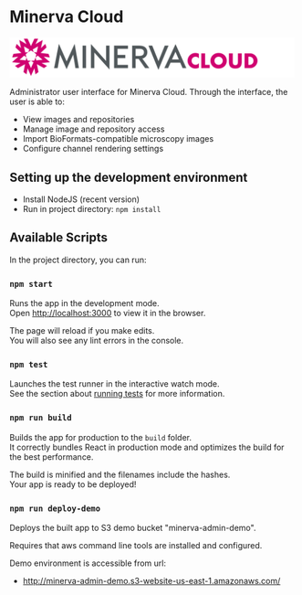 # Minerva Cloud

<img width="500px" src="./public/Minerva-Cloud_HorizLogo_RGB.svg" />

Administrator user interface for Minerva Cloud. Through the interface, the user is able to:
* View images and repositories
* Manage image and repository access
* Import BioFormats-compatible microscopy images
* Configure channel rendering settings

## Setting up the development environment

* Install NodeJS (recent version)
* Run in project directory: `npm install`

## Available Scripts

In the project directory, you can run:

### `npm start`

Runs the app in the development mode.<br />
Open [http://localhost:3000](http://localhost:3000) to view it in the browser.

The page will reload if you make edits.<br />
You will also see any lint errors in the console.

### `npm test`

Launches the test runner in the interactive watch mode.<br />
See the section about [running tests](https://facebook.github.io/create-react-app/docs/running-tests) for more information.

### `npm run build`

Builds the app for production to the `build` folder.<br />
It correctly bundles React in production mode and optimizes the build for the best performance.

The build is minified and the filenames include the hashes.<br />
Your app is ready to be deployed!

### `npm run deploy-demo`

Deploys the built app to S3 demo bucket "minerva-admin-demo".

Requires that aws command line tools are installed and configured.

Demo environment is accessible from url:
* http://minerva-admin-demo.s3-website-us-east-1.amazonaws.com/
